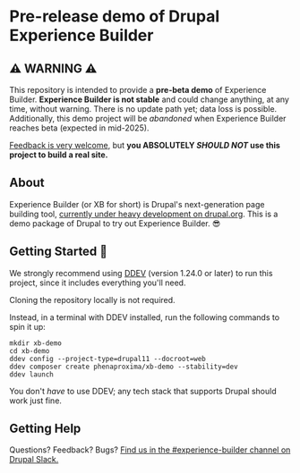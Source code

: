 # Pre-release demo of Drupal Experience Builder

## ⚠️ WARNING ⚠️
This repository is intended to provide a **pre-beta demo** of Experience Builder. **Experience Builder is not stable** and could change anything, at any time, without warning. There is no update path yet; data loss is possible. Additionally, this demo project will be _abandoned_ when Experience Builder reaches beta (expected in mid-2025).

[Feedback is very welcome](https://www.drupal.org/node/add/project-issue/experience_builder), but **you ABSOLUTELY _SHOULD NOT_ use this project to build a real site.**

## About
Experience Builder (or XB for short) is Drupal's next-generation page building tool, [currently under heavy development on drupal.org](https://www.drupal.org/project/experience_builder). This is a demo package of Drupal to try out Experience Builder. 😎

## Getting Started 🚀
We strongly recommend using [DDEV](https://ddev.com/get-started/) (version 1.24.0 or later) to run this project, since it includes everything you'll need.

Cloning the repository locally is not required.

Instead, in a terminal with DDEV installed, run the following commands to spin it up:
```shell
mkdir xb-demo
cd xb-demo
ddev config --project-type=drupal11 --docroot=web
ddev composer create phenaproxima/xb-demo --stability=dev
ddev launch
```
You don't _have_ to use DDEV; any tech stack that supports Drupal should work just fine.

## Getting Help
Questions? Feedback? Bugs? [Find us in the #experience-builder channel on Drupal Slack.](https://drupal.slack.com/archives/C072JMEPUS1)
